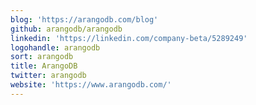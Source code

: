 ```yaml
---
blog: 'https://arangodb.com/blog'
github: arangodb/arangodb
linkedin: 'https://linkedin.com/company-beta/5289249'
logohandle: arangodb
sort: arangodb
title: ArangoDB
twitter: arangodb
website: 'https://www.arangodb.com/'
---
```

